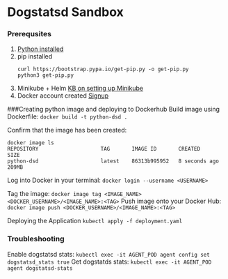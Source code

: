 # Dogstatsd Sandbox

### Prerequsites
1. [Python installed](https://www.python.org/downloads/)
2. pip installed
    ```
    curl https://bootstrap.pypa.io/get-pip.py -o get-pip.py
    python3 get-pip.py
    ```
3. Minikube + Helm
    [KB on setting up Minikube](https://datadoghq.atlassian.net/wiki/spaces/TS/pages/1248530082/How+to+test+Kubernetes+yourself)
4. Docker account created
    [Signup](https://hub.docker.com/signup)

###Creating python image and deploying to Dockerhub
Build image using Dockerfile:
``docker build -t python-dsd .``

Confirm that the image has been created:
```
docker image ls
REPOSITORY                    TAG       IMAGE ID       CREATED         SIZE
python-dsd                    latest    86313b995952   8 seconds ago   209MB
```

Log into Docker in your terminal:
``docker login --username <USERNAME>``

Tag the image:
``docker image tag <IMAGE_NAME> <DOCKER_USERNAME>/<IMAGE_NAME>:<TAG>``
Push image onto your Docker Hub:
``docker image push <DOCKER_USERNAME>/<IMAGE_NAME>:<TAG>``

Deploying the Application
``kubectl apply -f deployment.yaml``



### Troubleshooting
Enable dogstatsd stats:
``kubectl exec -it AGENT_POD agent config set dogstatsd_stats true``
Get dogstatds stats:
``kubectl exec -it AGENT_POD agent dogstatsd-stats``
